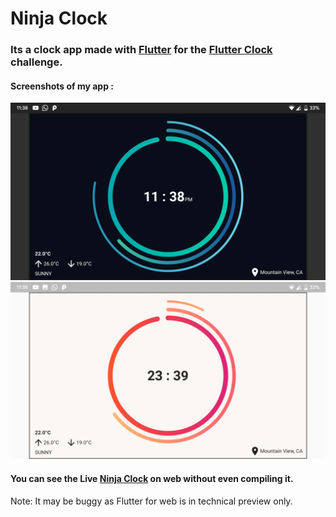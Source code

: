 # Ninja Clock
### Its a clock app made with [Flutter](https://flutter.dev/) for the [Flutter Clock](https://flutter.dev/clock) challenge.

#### Screenshots of my app :


![Dark](https://github.com/Soumyadeep21/my_flutter_clock/blob/master/screenshots/image1.jpg)
![Light](https://github.com/Soumyadeep21/my_flutter_clock/blob/master/screenshots/image2.jpg)

#### You can see the Live [Ninja Clock](https://pensive-saha-ceaaf3.netlify.com/#/) on web without even compiling it.
Note: It may be buggy as Flutter for web is in technical preview only.
